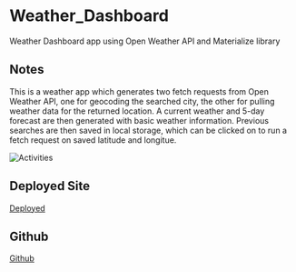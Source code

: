 # Weather_Dashboard
Weather Dashboard app using Open Weather API and Materialize library

## Notes
This is a weather app which generates two fetch requests from Open Weather API, one for geocoding the searched city, the other for pulling weather data for the returned location.  A current weather and 5-day forecast are then generated with basic weather information.  Previous searches are then saved in local storage, which can be clicked on to run a fetch request on saved latitude and longitue.

![Activities](./assets/images/screenshot.png)

## Deployed Site

[Deployed](https://danielmrva.github.io/Weather_Dashboard/)

## Github

[Github](https://github.com/DanielMrva/Weather_Dashboard)
